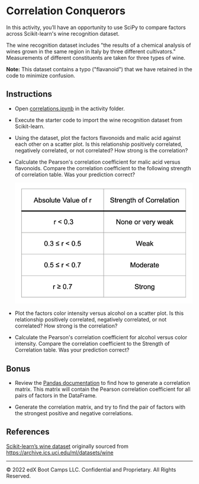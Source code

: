 # Correlation Conquerors

In this activity, you’ll have an opportunity to use SciPy to compare factors across Scikit-learn's wine recognition dataset.

The wine recognition dataset includes "the results of a chemical analysis of wines grown in the same region in Italy by three different cultivators." Measurements of different constituents are taken for three types of wine.

**Note:** This dataset contains a typo ("flavanoid") that we have retained in the code to minimize confusion.

## Instructions

* Open [correlations.ipynb](Unsolved/correlations.ipynb) in the activity folder.

* Execute the starter code to import the wine recognition dataset from Scikit-learn.

* Using the dataset, plot the factors flavonoids and malic acid against each other on a scatter plot. Is this relationship positively correlated, negatively correlated, or not correlated? How strong is the correlation?

* Calculate the Pearson's correlation coefficient for  malic acid versus flavonoids. Compare the correlation coefficient to the following strength of correlation table. Was your prediction correct?

    ![correlation strength table.](Images/correlation_table.png)

* Plot the factors color intensity versus alcohol on a scatter plot. Is this relationship positively correlated, negatively correlated, or not correlated? How strong is the correlation?

* Calculate the Pearson's correlation coefficient for alcohol versus color intensity. Compare the correlation coefficient to the Strength of Correlation table. Was your prediction correct?

## Bonus

* Review the [Pandas documentation](https://pandas.pydata.org/pandas-docs/stable/) to find how to generate a correlation matrix. This matrix will contain the Pearson correlation coefficient for all pairs of factors in the DataFrame.

* Generate the correlation matrix, and try to find the pair of factors with the strongest positive and negative correlations.

## References

[Scikit-learn’s wine dataset](https://scikit-learn.org/stable/modules/generated/sklearn.datasets.load_wine.html#sklearn.datasets.load_wine) originally sourced from https://archive.ics.uci.edu/ml/datasets/wine

- - -

© 2022 edX Boot Camps LLC. Confidential and Proprietary. All Rights Reserved.
